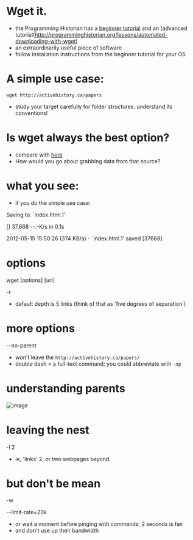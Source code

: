 # Wget it.
+ the Programming Historian has a [beginner tutorial](http://programminghistorian.org/lessons/automated-downloading-with-wget) and an [advanced tutorial(http://programminghistorian.org/lessons/automated-downloading-with-wget)
+ an extraordinarily useful piece of software
+ follow installation instructions from the beginner tutorial for your OS



# A simple use case:

```wget http://activehistory.ca/papers```

+ study your target carefully for folder structures: understand its conventions!



# Is wget always the best option?
+ compare with [here](http://www.masshist.org/digitaladams/archive/diary/)
+ How would you go about grabbing data from that source?



# what you see:
+ if you do the simple use case:

Saving to: `index.html.1'

[] 37,668 --.-K/s in 0.1s

2012-05-15 15:50:26 (374 KB/s) - `index.html.1' saved [37668]



# options

wget [options] [url]

-r

+ default depth is 5 links (think of that as 'five degrees of separation')



# more options

--no-parent

+ won't leave the ```http://activehistory.ca/papers/```
+ double dash = a full-text command; you could abbreviate with ```-np```



# understanding parents
![image](http://programminghistorian.org/images/active-history-chart_edited-1.jpg)



# leaving the nest

 -l 2

+ ie, 'links' 2, or two webpages beyond.
 


# but don't be mean

-w

--limit-rate=20k

+ or wait a moment before pinging with commands; 2 seconds is fair
+ and don't use up their bandwidth

